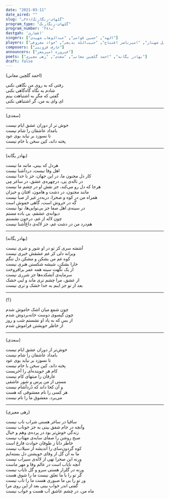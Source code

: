 ```yaml
---
date: "2021-03-11"
date_aired: ""
slug: "گلهای-رنگارنگ/۳۸۱ب"
program_type: "گلهای-رنگارنگ"
program_number: '۳۸۱ب'
dastgah: 'افشاری'
singers: ["الهه", "حسین قوامی", "عبدالوهاب شهیدی"]
players: ["جلیل شهناز", "امیرناصر افتتاح", "حبیب‌الله بدیعی", "جواد معروفی"]
composers: ["عارف قزوینی"]
announcers: ["فیروزه امیرمعز"]
poets: ["بهادر یگانه", "احمد گلچین معانی", "سعدی", "رهی معیری"]
draft: false
---
```


(احمد گلچین معانی)  

رفتی‌ که به روی من نگاهی‌ نکنی‌  
شادم به نگاه گاه‌گاهی‌ نکنی‌  
گفتی‌ که مگر به اشتباهت بینم  
ای وای به من، گر اشتباهی نکنی‌  

---  

(سعدی)  

خوش تر از دوران عشق ایام نیست  
بامداد عاشقان را شام نیست  
تا نسوزد بر نیاید بوی عود  
پخته داند، کین سخن با خام نیست  

---  

(بهادر یگانه)  

هردل که بینی، مانند ما نیست  
اهل وفا نیست، دردآشنا نیست  
کار دل مجنون ما، در این جهان، جز با خدا نیست  
در ناله‌ی نِی، درچهره‌ی عشق، در ساغر مِی  
هرجا که دل رو می‌کند، جز نقش او در چشم ما نیست  
مانند مجنون، در دشت و هامون، افتان و خیزان  
همراه من در کوه و صحرا، دربه‌در غیر از صبا نیست  
گه در خروش است، گاهی خموش است  
در سینه‌ی اهل صفا جز بی‌نوایی‌ها، نوا نیست  
دیوانه‌ی عشقم، بی باده مستم  
چون لاله از غم، درخون نشستم  
هم‌درد من در دشت غم، جز لاله‌ی داغ‌آشنا نیست  

---  

(بهادر یگانه)  

آشفته سری کز تو در او شور و شری نیست  
ویرانه دلی کز غم عشقش خبری نیست  
کوه غم من بشکن و مشکن دل تنگم  
خارا بشکن، شیشه شکستن هنری نیست  
از یک نگهت سینه همه عمر برافروخت  
سرمایه‌ی آتشکده‌ها جز شرری نیست  
از عشق، مرا چشم تری ماند و لبی خشک  
بعد از تو جز اینم به خدا خشک و تری نیست  

---  

(؟)  

چون شمع میان اشک خاموش شدم  
چون گیسوی دوست خانه‌بردوش شدم  
از بس که به یاد او نشستم شب و روز  
از خاطر خویشتن فراموش شدم  

---  

(سعدی)  

خوش‌تر از دوران عشق ایام نیست  
بامداد عاشقان را شام نیست  
تا نسوزد بر نیاید بوی عود  
پخته داند، کین سخن با خام نیست  
کام هر جوینده‌ای را آخریست  
عارفان را منتهای کام نیست  
مستی از من پرس و شور عاشقی  
و آن کجا داند که دُردآشام نیست  
هر کسی را نام معشوقی که هست  
می‌برد، معشوق ما را نام نیست  

---  

(رهی معیری)  

ساقیا در ساغر هستی شراب ناب نیست  
وآنچه در جام شفق بینی به جز خوناب نیست  
زندگی خوش‌تر بود در پرده‌ی وهم و خیال  
صبح روشن را صفای سایه‌ی مهتاب نیست  
خاطر دانا ز طوفان حوادث فارغ است  
کوه گردون‌سای را اندیشه از سیلاب نیست  
ما به آن گل از وفای خویشتن دل بسته‌ایم  
ورنه این صحرا تهی از لاله‌ی سیراب نیست  
آنچه نایاب است در عالم وفا و مهر ماست  
ورنه در گلزار هستی سرو و گل نایاب نیست  
گر تو را با ما تعلق نیست ما را شوق هست  
ور تو را بی ما صبوری هست ما را تاب نیست  
گفتی اندر خواب بینی بعد از این روی مرا  
ماه من، در چشم عاشق آب هست و خواب نیست  
